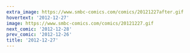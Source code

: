 ```yaml
---
extra_image: https://www.smbc-comics.com/comics/20121227after.gif
hovertext: '2012-12-27'
image: https://www.smbc-comics.com/comics/20121227.gif
next_comic: '2012-12-28'
prev_comic: '2012-12-26'
title: '2012-12-27'
---
```


